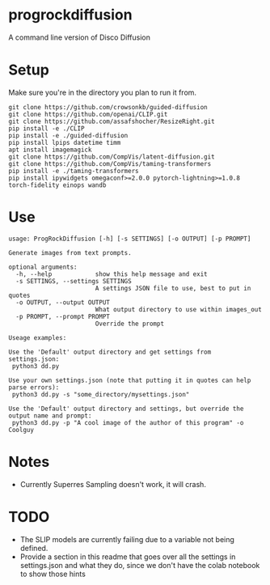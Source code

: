 # progrockdiffusion
A command line version of Disco Diffusion

# Setup
Make sure you're in the directory you plan to run it from.
```
git clone https://github.com/crowsonkb/guided-diffusion
git clone https://github.com/openai/CLIP.git
git clone https://github.com/assafshocher/ResizeRight.git
pip install -e ./CLIP
pip install -e ./guided-diffusion
pip install lpips datetime timm
apt install imagemagick
git clone https://github.com/CompVis/latent-diffusion.git
git clone https://github.com/CompVis/taming-transformers
pip install -e ./taming-transformers
pip install ipywidgets omegaconf>=2.0.0 pytorch-lightning>=1.0.8 torch-fidelity einops wandb
```

# Use

```
usage: ProgRockDiffusion [-h] [-s SETTINGS] [-o OUTPUT] [-p PROMPT]

Generate images from text prompts.

optional arguments:
  -h, --help            show this help message and exit
  -s SETTINGS, --settings SETTINGS
                        A settings JSON file to use, best to put in quotes
  -o OUTPUT, --output OUTPUT
                        What output directory to use within images_out
  -p PROMPT, --prompt PROMPT
                        Override the prompt

Useage examples:

Use the 'Default' output directory and get settings from settings.json:
 python3 dd.py

Use your own settings.json (note that putting it in quotes can help parse errors):
 python3 dd.py -s "some_directory/mysettings.json"

Use the 'Default' output directory and settings, but override the output name and prompt:
 python3 dd.py -p "A cool image of the author of this program" -o Coolguy
```
# Notes

- Currently Superres Sampling doesn't work, it will crash.

# TODO

- The SLIP models are currently failing due to a variable not being defined.
- Provide a section in this readme that goes over all the settings in settings.json and what they do, since we don't have the colab notebook to show those hints
